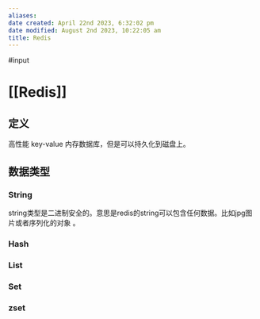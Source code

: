 ```yaml
---
aliases: 
date created: April 22nd 2023, 6:32:02 pm
date modified: August 2nd 2023, 10:22:05 am
title: Redis
---
```

#input 
# [[Redis]]

## 定义
高性能 key-value 内存数据库，但是可以持久化到磁盘上。

## 数据类型
### String
string类型是二进制安全的。意思是redis的string可以包含任何数据。比如jpg图片或者序列化的对象 。

### Hash

### List

### Set

### zset




